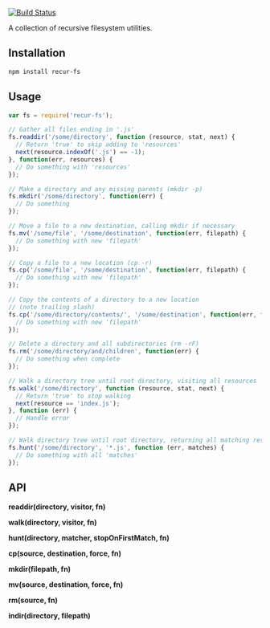 [![Build Status](https://travis-ci.org/popeindustries/recur-fs.png)](https://travis-ci.org/popeindustries/recur-fs)

A collection of recursive filesystem utilities.

## Installation

```bash
npm install recur-fs
```

## Usage
```javascript
var fs = require('recur-fs');

// Gather all files ending in '.js'
fs.readdir('/some/directory', function (resource, stat, next) {
  // Return 'true' to skip adding to 'resources'
  next(resource.indexOf('.js') == -1);
}, function(err, resources) {
  // Do something with 'resources'
});

// Make a directory and any missing parents (mkdir -p)
fs.mkdir('/some/directory', function(err) {
  // Do something
});

// Move a file to a new destination, calling mkdir if necessary
fs.mv('/some/file', '/some/destination', function(err, filepath) {
  // Do something with new 'filepath'
});

// Copy a file to a new location (cp -r)
fs.cp('/some/file', '/some/destination', function(err, filepath) {
  // Do something with new 'filepath'
});

// Copy the contents of a directory to a new location
// (note trailing slash)
fs.cp('/some/directory/contents/', '/some/destination', function(err, filepath) {
  // Do something with new 'filepath'
});

// Delete a directory and all subdirectories (rm -rF)
fs.rm('/some/directory/and/children', function(err) {
  // Do something when complete
});

// Walk a directory tree until root directory, visiting all resources
fs.walk('/some/directory', function (resource, stat, next) {
  // Return 'true' to stop walking
  next(resource == 'index.js');
}, function (err) {
  // Handle error
});

// Walk directory tree until root directory, returning all matching resources
fs.hunt('/some/directory', '*.js', function (err, matches) {
  // Do something with all 'matches'
});
```

## API

**readdir(directory, visitor, fn)**

**walk(directory, visitor, fn)**

**hunt(directory, matcher, stopOnFirstMatch, fn)**

**cp(source, destination, force, fn)**

**mkdir(filepath, fn)**

**mv(source, destination, force, fn)**

**rm(source, fn)**

**indir(directory, filepath)**
